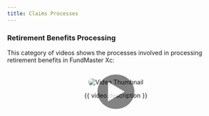 ```yaml
---
title: Claims Processes
---
```


### Retirement Benefits Processing

This category of videos shows the processes involved in processing retirement benefits in FundMaster Xc:

<div class="videos-grid">
  <div v-for="(video, index) in videos" :key="video.id" class="video-item" @click="openModal(video, index)">
    <img :src="video.thumbnail" alt="Video Thumbnail">
    <div class="play-overlay">▶</div>
    <p>{{ video.description }}</p>
  </div>
</div>

<template>
  <div class="video-modal" v-if="currentVideo">
    <div class="video-modal-overlay" @click="closeModal">
      <div class="video-modal-frame">
        <iframe 
          :src="currentVideo.autoPlayUrl" 
          frameborder="0" 
          allow="accelerometer; autoplay; clipboard-write; encrypted-media; gyroscope; picture-in-picture; web-share"
          allowfullscreen>
        </iframe>
      </div>
      <button class="close-modal" @click="closeModal">Close</button>
      <button class="next-video" v-if="currentIndex < videos.length - 1" @click="nextVideo">Next Video ⏭️</button>
    </div>
  </div>
</template>

<script>
export default {
  data() {
    return {
      videos: [
        {
          id: 1,
          thumbnail: "https://img.youtube.com/vi/nR9zff9Nf94/hqdefault.jpg",
          videoUrl: "https://www.youtube.com/embed/nR9zff9Nf94",
          description: "Claim initiation process"
        },
        {
          id: 2,
          thumbnail: "https://img.youtube.com/vi/GFa3dcCBhk0/hqdefault.jpg",
          videoUrl: "https://www.youtube.com/embed/GFa3dcCBhk0",
          description: "Normal retirement benefits calculation process"
        }
        // Add more videos here...
      ],
      currentVideo: null,
      currentIndex: null
    };
  },
  methods: {
    openModal(video, index) {
      this.currentIndex = index;
      this.currentVideo = { ...video, autoPlayUrl: video.videoUrl + "?autoplay=1" };
    },
    closeModal(event) {
      if (!event || event.target.classList.contains("video-modal-overlay") || event.target.classList.contains("close-modal")) {
        this.currentVideo = null;
      }
    },
    nextVideo() {
      if (this.currentIndex < this.videos.length - 1) {
        this.openModal(this.videos[this.currentIndex + 1], this.currentIndex + 1);
      }
    }
  }
};
</script>

<style>
/* Grid Layout */
.videos-grid {
  display: grid;
  grid-template-columns: repeat(auto-fit, minmax(250px, 1fr));
  grid-gap: 20px;
  padding: 20px;
}

/* Video Thumbnails */
.video-item {
  position: relative;
  text-align: center;
  cursor: pointer;
}

.video-item img {
  max-width: 100%;
  border-radius: 8px;
  transition: transform 0.3s ease;
}

.video-item:hover img {
  transform: scale(1.05);
}

/* Play Button Overlay */
.play-overlay {
  position: absolute;
  top: 50%;
  left: 50%;
  transform: translate(-50%, -50%);
  font-size: 50px;
  color: white;
  background: rgba(0, 0, 0, 0.6);
  border-radius: 50%;
  padding: 10px 20px;
  opacity: 0.8;
  transition: opacity 0.3s;
}

.video-item:hover .play-overlay {
  opacity: 1;
}

/* Video Modal */
.video-modal-overlay {
  position: fixed;
  top: 0;
  left: 0;
  width: 100%;
  height: 100%;
  background-color: rgba(0, 0, 0, 0.7);
  display: flex;
  justify-content: center;
  align-items: center;
  z-index: 9999;
  backdrop-filter: blur(5px);
}

.video-modal-frame {
  position: relative;
  width: 90%;
  max-width: 900px;
  padding-bottom: 56.25%;
  height: 0;
}

.video-modal-frame iframe {
  position: absolute;
  width: 100%;
  height: 100%;
}

/* Close Button */
.close-modal {
  position: absolute;
  top: 15px;
  right: 15px;
  background-color: red;
  color: white;
  border: none;
  font-size: 18px;
  cursor: pointer;
  padding: 8px 12px;
  border-radius: 5px;
  transition: background-color 0.3s ease;
}

.close-modal:hover {
  background-color: darkred;
}

/* Next Video Button */
.next-video {
  position: absolute;
  bottom: 15px;
  right: 15px;
  background-color: #007bff;
  color: white;
  border: none;
  font-size: 16px;
  cursor: pointer;
  padding: 10px 15px;
  border-radius: 5px;
  transition: background-color 0.3s ease;
}

.next-video:hover {
  background-color: #0056b3;
}
</style>
